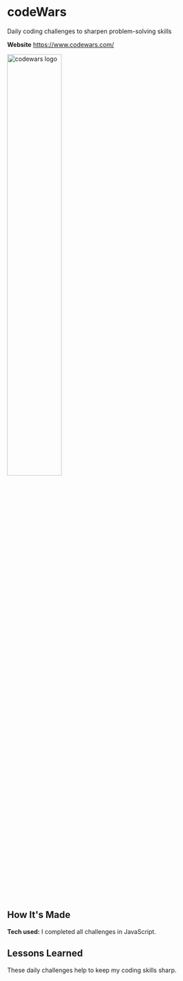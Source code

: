# codeWars

Daily coding challenges to sharpen problem-solving skills

**Website** https://www.codewars.com/

<img alt="codewars logo" src="https://www.codewars.com/packs/assets/logo.61192cf7.svg" width=50%>

## How It's Made

**Tech used:** I completed all challenges in JavaScript.

## Lessons Learned

These daily challenges help to keep my coding skills sharp.

